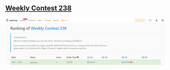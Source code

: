 ## [Weekly Contest 238  ](https://leetcode.com/contest/weekly-contest-238/)

![image](https://github.com/punkfulw/LeetCode/blob/main/Contest/Image/contest_238.JPG)

